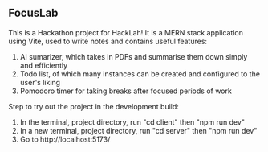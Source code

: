 FocusLab
--------
This is a Hackathon project for HackLah!
It is a MERN stack application using Vite, used to write notes and contains useful features:
1. AI sumarizer, which takes in PDFs and summarise them down simply and efficiently
2. Todo list, of which many instances can be created and configured to the user's liking
3. Pomodoro timer for taking breaks after focused periods of work


Step to try out the project in the development build:
1. In the terminal, project directory, run "cd client" then "npm run dev"
2. In a new terminal, project directory, run "cd server" then "npm run dev"
3. Go to http://localhost:5173/